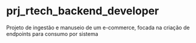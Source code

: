 # prj_rtech_backend_developer
Projeto de ingestão e manuseio de um e-commerce, focada na criação de endpoints para consumo por sistema
